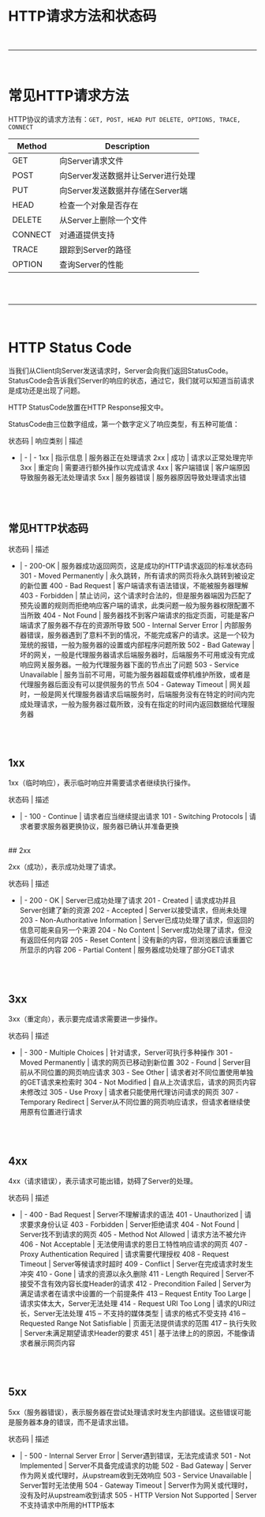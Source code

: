 # HTTP请求方法和状态码


<br/>

---

<!--more-->

<br/>

# 常见HTTP请求方法

HTTP协议的请求方法有：`GET, POST, HEAD PUT DELETE, OPTIONS, TRACE, CONNECT`

| Method | Description
| - | -
| GET | 向Server请求文件
| POST | 向Server发送数据并让Server进行处理
| PUT | 向Server发送数据并存储在Server端
| HEAD | 检查一个对象是否存在
| DELETE | 从Server上删除一个文件
| CONNECT | 对通道提供支持
| TRACE | 跟踪到Server的路径
| OPTION | 查询Server的性能






<br>
<br>

---

<br>


# HTTP Status Code

当我们从Client向Server发送请求时，Server会向我们返回StatusCode。
StatusCode会告诉我们Server的响应的状态，通过它，我们就可以知道当前请求是成功还是出现了问题。

HTTP StatusCode放置在HTTP  Response报文中。

StatusCode由三位数字组成，第一个数字定义了响应类型，有五种可能值：

状态码 | 响应类别 | 描述
- | - | -
1xx | 指示信息 | 服务器正在处理请求
2xx | 成功 | 请求以正常处理完毕
3xx | 重定向 | 需要进行额外操作以完成请求
4xx | 客户端错误 | 客户端原因导致服务器无法处理请求
5xx | 服务器错误 | 服务器原因导致处理请求出错



<br>
<br/>


## 常见HTTP状态码

状态码 | 描述
- | -
200-OK | 服务器成功返回网页，这是成功的HTTP请求返回的标准状态码
301 - Moved Permanently | 永久跳转，所有请求的网页将永久跳转到被设定的新位置
400 - Bad Request | 客户端请求有语法错误，不能被服务器理解
403 - Forbidden | 禁止访问，这个请求时合法的，但是服务器端因为匹配了预先设置的规则而拒绝响应客户端的请求，此类问题一般为服务器权限配置不当所致
404 - Not Found | 服务器找不到客户端请求的指定页面，可能是客户端请求了服务器不存在的资源所导致
500 - Internal Server Error | 内部服务器错误，服务器遇到了意料不到的情况，不能完成客户的请求。这是一个较为笼统的报错，一般为服务器的设置或内部程序问题所致
502 - Bad Gateway | 坏的网关，一般是代理服务器请求后端服务器时，后端服务不可用或没有完成响应网关服务器。一般为代理服务器下面的节点出了问题
503 - Service Unavailable | 服务当前不可用，可能为服务器超载或停机维护所致，或者是代理服务器后面没有可以提供服务的节点
504 - Gateway Timeout | 网关超时，一般是网关代理服务器请求后端服务时，后端服务没有在特定的时间内完成处理请求，一般为服务器过载所致，没有在指定的时间内返回数据给代理服务器




<br>
<br/>


## 1xx

1xx（临时响应），表示临时响应并需要请求者继续执行操作。

状态码 | 描述
- | -
100 - Continue |  请求者应当继续提出请求
101 - Switching Protocols | 请求者要求服务器更换协议，服务器已确认并准备更换



<br/>
## 2xx

2xx（成功），表示成功处理了请求。

状态码 | 描述
- | -
200 - OK | Server已成功处理了请求
201 - Created | 请求成功并且Server创建了新的资源
202 - Accepted | Server以接受请求，但尚未处理
203 - Non-Authoritative Information | Server已成功处理了请求，但返回的信息可能来自另一个来源
204 - No Content | Server成功处理了请求，但没有返回任何内容
205 - Reset Content | 没有新的内容，但浏览器应该重置它所显示的内容
206 - Partial Content | 服务器成功处理了部分GET请求



<br>
<br/>


## 3xx

3xx（重定向），表示要完成请求需要进一步操作。

状态码 | 描述
- | -
300 - Multiple Choices | 针对请求，Server可执行多种操作
301 - Moved Permanently | 请求的网页已移动到新位置
302 - Found | Server目前从不同位置的网页响应请求
303 - See Other | 请求者对不同位置使用单独的GET请求来检索时
304 - Not Modified | 自从上次请求后，请求的网页内容未修改过
305 - Use Proxy | 请求者只能使用代理访问请求的网页
307 - Temporary Redirect | Server从不同位置的网页响应请求，但请求者继续使用原有位置进行请求



<br>
<br/>


## 4xx

4xx（请求错误），表示请求可能出错，妨碍了Server的处理。

状态码 | 描述
- | -
400 - Bad Request | Server不理解请求的语法
401 - Unauthorized | 请求要求身份认证
403 - Forbidden | Server拒绝请求
404 - Not Found | Server找不到请求的网页
405 - Method Not Allowed | 请求方法不被允许
406 - Not Acceptable | 无法使用请求的恩日工特性响应请求的网页
407 - Proxy Authentication Required | 请求需要代理授权
408 - Request Timeout | Server等候请求时超时
409 - Conflict | Server在完成请求时发生冲突
410 - Gone | 请求的资源以永久删除
411 - Length Required | Server不接受不含有效内容长度Header的请求
412 - Precondition Failed | Server为满足请求者在请求中设置的一个前提条件
413 – Request Entity Too Large | 请求实体太大，Server无法处理
414 - Request URI Too Long | 请求的URI过长，Server无法处理
415 – 不支持的媒体类型 | 请求的格式不受支持
416 – Requested Range Not Satisfiable | 页面无法提供请求的范围
417 – 执行失败 | Server未满足期望请求Header的要求
451 | 基于法律上的的原因，不能像请求者展示网页内容



<br>
<br/>


## 5xx

5xx（服务器错误），表示服务器在尝试处理请求时发生内部错误。这些错误可能是服务器本身的错误，而不是请求出错。

状态码 | 描述
- | -
500 - Internal Server Error | Server遇到错误，无法完成请求
501 - Not Implemented | Server不具备完成请求的功能
502 - Bad Gateway | Server作为网关或代理时，从upstream收到无效响应
503 - Service Unavailable | Server暂时无法使用
504 - Gateway Timeout | Server作为网关或代理时，没有及时从upstream收到请求
505 - HTTP Version Not Supported | Server不支持请求中所用的HTTP版本



















